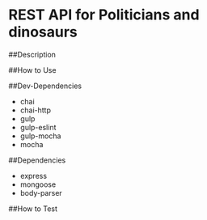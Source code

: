 # REST API for Politicians and dinosaurs

##Description

##How to Use

##Dev-Dependencies
* chai
* chai-http
* gulp
* gulp-eslint
* gulp-mocha
* mocha

##Dependencies
* express
* mongoose
* body-parser

##How to Test

